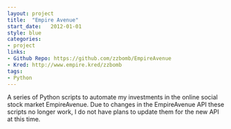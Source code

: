 ```yaml
---
layout: project
title:  "Empire Avenue"
start_date:   2012-01-01
style: blue
categories:
- project
links:
- Github Repo: https://github.com/zzbomb/EmpireAvenue
- Kred: http://www.empire.kred/zzbomb
tags:
- Python
---
```


A series of Python scripts to automate my investments in the online social stock market EmpireAvenue. Due to changes in the EmpireAvenue API these scripts no longer work, I do not have plans to update them for the new API at this time.
